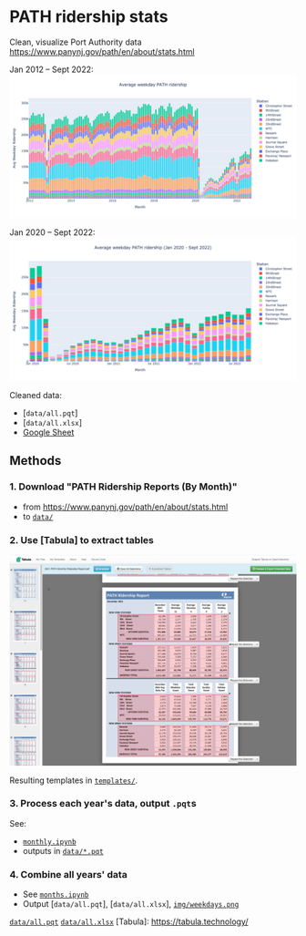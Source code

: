 # PATH ridership stats
Clean, visualize Port Authority data https://www.panynj.gov/path/en/about/stats.html

Jan 2012 – Sept 2022:
![PATH ridership over time, stacked by station](img/weekdays.png)

Jan 2020 – Sept 2022:
![PATH ridership over time, stacked by station](img/weekdays_2020:.png)

Cleaned data:
- [`data/all.pqt`]
- [`data/all.xlsx`]
- [Google Sheet](https://docs.google.com/spreadsheets/d/1u84kVHEjvqByCu8Jb78D9f7TXbahoOe0/edit)

## Methods

### 1. Download "PATH Ridership Reports (By Month)"
- from https://www.panynj.gov/path/en/about/stats.html
- to [`data/`](data/)

### 2. Use [Tabula] to extract tables

![](img/tabula-screenshot.png)

Resulting templates in [`templates/`](templates).

### 3. Process each year's data, output `.pqt`s
See:
- [`monthly.ipynb`](monthly.ipynb)
- outputs in [`data/*.pqt`](data/)

### 4. Combine all years' data
- See [`months.ipynb`](months.ipynb)
- Output [`data/all.pqt`], [`data/all.xlsx`], [`img/weekdays.png`](img/weekdays.png)

[`data/all.pqt`](data/all.pqt)
[`data/all.xlsx`](data/all.xlsx)
[Tabula]: https://tabula.technology/
